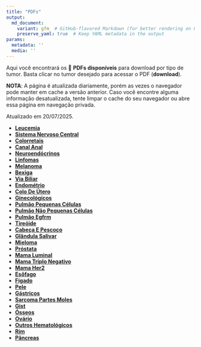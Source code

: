 ```yaml
---
title: "PDFs"
output: 
  md_document:
    variant: gfm  # GitHub-flavored Markdown (for better rendering on GitHub)
    preserve_yaml: true  # Keep YAML metadata in the output
params:
  metadata: ''
  media: ''
---
```


<script async src="https://scripts.simpleanalyticscdn.com/latest.js"></script>

Aqui você encontrará os 📝 **PDFs disponíveis** para download por tipo
de tumor. Basta clicar no tumor desejado para acessar o PDF
(**download**).

**NOTA**: A página é atualizada diariamente, porém as vezes o navegador
pode manter em cache a versão anterior. Caso você encontre alguma
informação desatualizada, tente limpar o cache do seu navegador ou abre
essa página em navegação privada.

Atualizado em 20/07/2025.

- [**Leucemia**](https://coeoralmeds-e768.restdb.io/media/687c7ec9f63b804800216f57?download=true)
- [**Sistema Nervoso
  Central**](https://coeoralmeds-e768.restdb.io/media/687c7ecaf63b804800216f5a?download=true)
- [**Colorretais**](https://coeoralmeds-e768.restdb.io/media/687c7ecdf63b804800216f60?download=true)
- [**Canal
  Anal**](https://coeoralmeds-e768.restdb.io/media/687c7ecef63b804800216f62?download=true)
- [**Neuroendócrinos**](https://coeoralmeds-e768.restdb.io/media/687c7ecff63b804800216f63?download=true)
- [**Linfomas**](https://coeoralmeds-e768.restdb.io/media/687c7ed1f63b804800216f66?download=true)
- [**Melanoma**](https://coeoralmeds-e768.restdb.io/media/687c7ed2f63b804800216f68?download=true)
- [**Bexiga**](https://coeoralmeds-e768.restdb.io/media/687c7ed3f63b804800216f6a?download=true)
- [**Via
  Biliar**](https://coeoralmeds-e768.restdb.io/media/687c7ed4f63b804800216f6c?download=true)
- [**Endométrio**](https://coeoralmeds-e768.restdb.io/media/687c7ed6f63b804800216f6d?download=true)
- [**Colo De
  Útero**](https://coeoralmeds-e768.restdb.io/media/687c7ed7f63b804800216f6f?download=true)
- [**Ginecológicos**](https://coeoralmeds-e768.restdb.io/media/687c7ed8f63b804800216f76?download=true)
- [**Pulmão Pequenas
  Células**](https://coeoralmeds-e768.restdb.io/media/687c7ed9f63b804800216f78?download=true)
- [**Pulmão Não Pequenas
  Células**](https://coeoralmeds-e768.restdb.io/media/687c7edbf63b804800216f7a?download=true)
- [**Pulmão
  Egfrm**](https://coeoralmeds-e768.restdb.io/media/687c7edcf63b804800216f7c?download=true)
- [**Tireóide**](https://coeoralmeds-e768.restdb.io/media/687c7edff63b804800216f80?download=true)
- [**Cabeça E
  Pescoço**](https://coeoralmeds-e768.restdb.io/media/687c7ee0f63b804800216f82?download=true)
- [**Glândula
  Salivar**](https://coeoralmeds-e768.restdb.io/media/687c7ee1f63b804800216f84?download=true)
- [**Mieloma**](https://coeoralmeds-e768.restdb.io/media/687c7ee2f63b804800216f85?download=true)
- [**Próstata**](https://coeoralmeds-e768.restdb.io/media/687c7ee4f63b804800216f87?download=true)
- [**Mama
  Luminal**](https://coeoralmeds-e768.restdb.io/media/687c7ee6f63b804800216f8c?download=true)
- [**Mama Triplo
  Negativo**](https://coeoralmeds-e768.restdb.io/media/687c7ee8f63b804800216f8e?download=true)
- [**Mama
  Her2**](https://coeoralmeds-e768.restdb.io/media/687c7ee9f63b804800216f90?download=true)
- [**Esôfago**](https://coeoralmeds-e768.restdb.io/media/687c7eeaf63b804800216f92?download=true)
- [**Fígado**](https://coeoralmeds-e768.restdb.io/media/687c7eecf63b804800216f94?download=true)
- [**Pele**](https://coeoralmeds-e768.restdb.io/media/687c7eedf63b804800216f95?download=true)
- [**Gástricos**](https://coeoralmeds-e768.restdb.io/media/687c7eeff63b804800216f98?download=true)
- [**Sarcoma Partes
  Moles**](https://coeoralmeds-e768.restdb.io/media/687c7ef0f63b804800216f9a?download=true)
- [**Gist**](https://coeoralmeds-e768.restdb.io/media/687c7ef1f63b804800216f9c?download=true)
- [**Ósseos**](https://coeoralmeds-e768.restdb.io/media/687c7ef2f63b804800216f9e?download=true)
- [**Ovário**](https://coeoralmeds-e768.restdb.io/media/687c7ef3f63b804800216f9f?download=true)
- [**Outros
  Hematológicos**](https://coeoralmeds-e768.restdb.io/media/687c7ef5f63b804800216fa2?download=true)
- [**Rim**](https://coeoralmeds-e768.restdb.io/media/687c7ef6f63b804800216fa4?download=true)
- [**Pâncreas**](https://coeoralmeds-e768.restdb.io/media/687c7ef7f63b804800216fa6?download=true)

